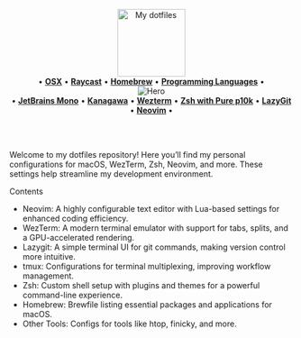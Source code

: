 <p align="center">
  <img src="https://user-images.githubusercontent.com/60138143/91989761-8fd15180-ed39-11ea-8a83-645f92507c2d.png" width="120" title="My dotfiles">
  <br />
  &bull; <a href="https://github.com/alex-popov-tech/.dotfiles/blob/master/.scripts/install.sh" title="OS"><b>OSX</b></a>
  &bull; <a href="https://www.raycast.com/" title="Raycast"><b>Raycast</b></a>
  &bull; <a href="https://github.com/alex-popov-tech/.dotfiles/blob/master/Brewfile" title="Homebrew"><b>Homebrew</b></a>
  &bull; <a href="https://github.com/alex-popov-tech/.dotfiles/blob/master/.scripts/install.sh" title="Languages"><b>Programming Languages</b></a>
  &bull;
  <br />
  <img src="https://github.com/alex-popov-tech/.dotfiles/assets/21224705/6aed4e2f-d46c-47fa-b29a-1181a8b42a19" title="Hero" />
  <br />
  &bull; <a href="https://github.com/ryanoasis/nerd-fonts/tree/master/patched-fonts/JetBrainsMono" title="Font"><b>JetBrains Mono</b></a>
  &bull; <a href="https://github.com/rebelot/kanagawa.nvim" title="colorscheme"><b>Kanagawa</b></a>
  &bull; <a href="https://github.com/alex-popov-tech/.dotfiles/tree/master/wezterm" title="Wezterm"><b>Wezterm</b></a>
  &bull; <a href="https://github.com/alex-popov-tech/.dotfiles/blob/master/zsh" title="Shell"><b>Zsh with Pure p10k</b></a>
  &bull; <a href="https://github.com/jesseduffield/lazygit"><b>LazyGit</b></a>
  &bull; <a href="https://github.com/alex-popov-tech/.dotfiles/tree/master/nvim" title="Editor"><b>Neovim</b></a>
  &bull;
</p>
<br />
<br />

Welcome to my dotfiles repository! Here you’ll find my personal configurations for macOS, WezTerm, Zsh, Neovim, and more. These settings help streamline my development environment.

Contents
<ul>
  <li>Neovim: A highly configurable text editor with Lua-based settings for enhanced coding efficiency.</li>
  <li>WezTerm: A modern terminal emulator with support for tabs, splits, and a GPU-accelerated rendering.</li>
  <li>Lazygit: A simple terminal UI for git commands, making version control more intuitive.</li>
  <li>tmux: Configurations for terminal multiplexing, improving workflow management.</li>
  <li>Zsh: Custom shell setup with plugins and themes for a powerful command-line experience.</li>
  <li>Homebrew: Brewfile listing essential packages and applications for macOS.</li>
  <li>Other Tools: Configs for tools like htop, finicky, and more.</li>
</ul>
